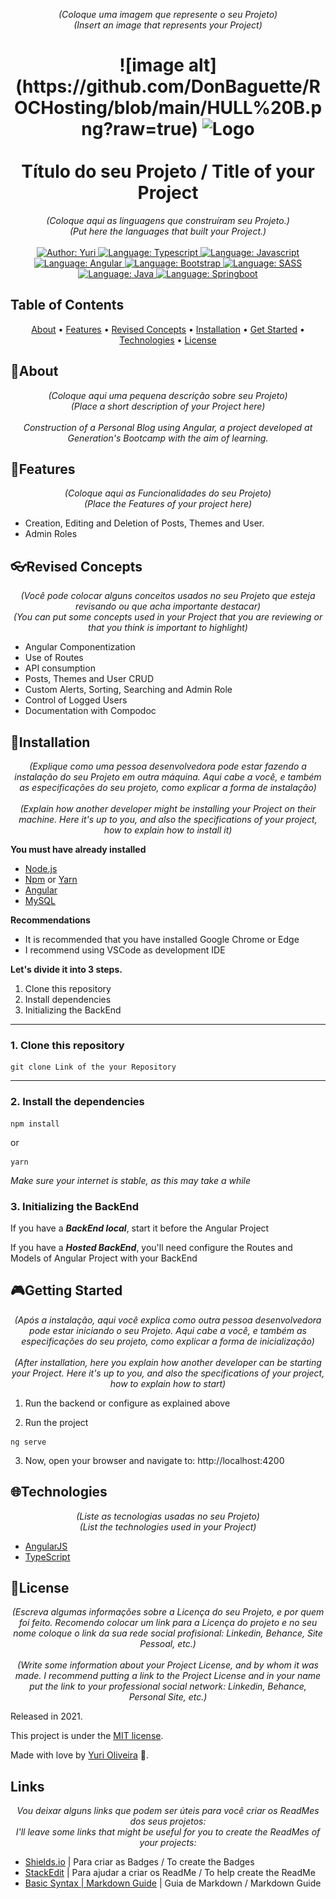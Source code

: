 <p align="center">
    <em>
        (Coloque uma imagem que represente o seu Projeto)<br>
        (Insert an image that represents your Project)
    </em>
</p>

<h1 align="center">
	![image alt](https://github.com/DonBaguette/ROCHosting/blob/main/HULL%20B.png?raw=true)
	<img src="https://angular.io/assets/images/logos/angular/angular.svg"  alt="Logo"  width="240"><br><br>
    Título do seu Projeto / Title of your Project
</h1>

<div>
    <p align="center">
        <em>
            (Coloque aqui as linguagens que construíram seu Projeto.)<br>
            (Put here the languages that built your Project.)<br><br>
        </em>
    <a href="https://www.linkedin.com/in/yuri-silva99/" target="_blank">
        <img src="https://img.shields.io/static/v1?label=Author&message=Yuri&color=00ba6d&style=for-the-badge&logo=LinkedIn" alt="Author: Yuri">
    </a>
    <a href="#">
        <img src="https://img.shields.io/static/v1?label=Language&message=Typescript&color=blue&style=for-the-badge&logo=Typescript" alt="Language: Typescript">
    </a>
    <a href="#">
        <img src="https://img.shields.io/static/v1?label=Language&message=Javascript&color=yellow&style=for-the-badge&logo=JavaScript" alt="Language: Javascript">
    </a>
  <br>
    <a  href="#">
      <img  src="https://img.shields.io/static/v1?label=Framework&message=Angular&color=e23237&style=for-the-badge&logo=Angular"  alt="Language: Angular">
    </a>
    <a href="#">
      <img  src="https://img.shields.io/static/v1?label=Language&message=Bootstrap&color=563d7c&style=for-the-badge&logo=Bootstrap"  alt="Language: Bootstrap">
    </a>
    <a href="#">
        <img src="https://img.shields.io/static/v1?label=Language&message=SASS&color=ff69b4&style=for-the-badge&logo=SASS" alt="Language: SASS">
    </a>
    <a href="#">
		<img  src="https://img.shields.io/static/v1?label=Language&message=Java&color=red&style=for-the-badge&logo=Java"  alt="Language: Java">
	</a>
	<a href="#">
		<img src="https://img.shields.io/static/v1?label=Framework&message=Springboot&color=green&style=for-the-badge&logo=Ghost"  alt="Language: Springboot">
	</a>
    </p>
</div>

## Table of Contents

<p align="center">
 <a href="#about">About</a> •
 <a href="#features">Features</a> •
 <a href="#revised-concepts">Revised Concepts</a> • 
 <a href="#installation">Installation</a> • 
 <a href="#getting-started">Get Started</a> • 
 <a href="#technologies">Technologies</a> • 
 <a href="#license">License</a>
</p>

## 📌About

<div>
    <p align="center">
    <em>
        (Coloque aqui uma pequena descrição sobre seu Projeto)<br>
        (Place a short description of your Project here)<br><br>
        Construction of a Personal Blog using Angular, a project developed at Generation's Bootcamp with the aim of learning.
    </em>
    </p>
</div>

## 🚀Features

 <p align="center">
    <em>
        (Coloque aqui as Funcionalidades do seu Projeto)<br>
        (Place the Features of your project here)<br>
    </em>
 </p>

- Creation, Editing and Deletion of Posts, Themes and User.
- Admin Roles

## 👓Revised Concepts

 <p align="center">
    <em>
        (Você pode colocar alguns conceitos usados no seu Projeto que esteja revisando ou que acha importante destacar)<br>
        (You can put some concepts used in your Project that you are reviewing or that you think is important to highlight)<br>
    </em>
 </p>

- Angular Componentization
- Use of Routes
- API consumption
- Posts, Themes and User CRUD
- Custom Alerts, Sorting, Searching and Admin Role
- Control of Logged Users
- Documentation with Compodoc
## 📕Installation

<p align="center">
    <em>
        (Explique como uma pessoa desenvolvedora pode estar fazendo a instalação do seu Projeto em outra máquina. Aqui cabe a você, e também as especificações do seu projeto, como explicar a forma de instalação)<br><br>
        (Explain how another developer might be installing your Project on their machine. Here it's up to you, and also the specifications of your project, how to explain how to install it)<br>
    </em>
</p>

**You must have already installed**
- [Node.js](https://nodejs.org/en/)
- [Npm](https://www.npmjs.com/) or [Yarn](https://yarnpkg.com/)
- [Angular](https://angular.io/guide/setup-local)
- [MySQL](https://dev.mysql.com/downloads/)

**Recommendations**
-   It is recommended that you have installed Google Chrome or Edge
-   I recommend using VSCode as development IDE

**Let's divide it into 3 steps.**
1. Clone this repository
2. Install dependencies
3. Initializing the BackEnd
  ---
### 1. Clone this repository
```
git clone Link of the your Repository 
```
---
### 2. Install the dependencies
```
npm install
```
or
```
yarn
```

*Make sure your internet is stable, as this may take a while* 

### 3. Initializing the BackEnd

If you have a ***BackEnd local***, start it before the Angular Project

If you have a ***Hosted BackEnd***, you'll need configure the Routes and Models of Angular Project with your BackEnd 

## 🎮Getting Started

<p align="center">
    <em>
        (Após a instalação, aqui você explica como outra pessoa desenvolvedora pode estar iniciando o seu Projeto. Aqui cabe a você, e também as especificações do seu projeto, como explicar a forma de inicialização)<br><br>
        (After installation, here you explain how another developer can be starting your Project. Here it's up to you, and also the specifications of your project, how to explain how to start)<br>
    </em>
</p>

1. Run the backend or configure as explained above 

2. Run the project
```
ng serve
```
3. Now, open your browser and navigate to: http://localhost:4200

## 🌐Technologies

<p align="center">
    <em>
        (Liste as tecnologias usadas no seu Projeto)<br>
        (List the technologies used in your Project)<br>
    </em>
</p>

- [AngularJS](https://angular.io/)
- [TypeScript](https://www.typescriptlang.org/)

## 📝License

<p align="center">
    <em>
        (Escreva algumas informações sobre a Licença do seu Projeto, e por quem foi feito. Recomendo colocar um link para a Licença do projeto e no seu nome coloque o link da sua rede social profisional: Linkedin, Behance, Site Pessoal, etc.)<br><br>
        (Write some information about your Project License, and by whom it was made. I recommend putting a link to the Project License and in your name put the link to your professional social network: Linkedin, Behance, Personal Site, etc.)<br>
    </em>
</p>

Released in 2021.

This project is under the [MIT license](https://github.com/Yuri-stack/ReadMe/blob/main/LICENSE).

Made with love by [Yuri Oliveira](https://github.com/Yuri-stack) 🚀.

##  Links

<p align="center">
    <em>
        Vou deixar alguns links que podem ser úteis para você criar os ReadMes dos seus projetos:<br>
        I'll leave some links that might be useful for you to create the ReadMes of your projects:<br>
    </em>
</p>

- [Shields.io](https://shields.io/) | Para criar as Badges / To create the Badges
- [StackEdit](https://stackedit.io/app#) | Para ajudar a criar os ReadMe / To help create the ReadMe
- [Basic Syntax | Markdown Guide](https://www.markdownguide.org/basic-syntax/) | Guia de Markdown / Markdown Guide
